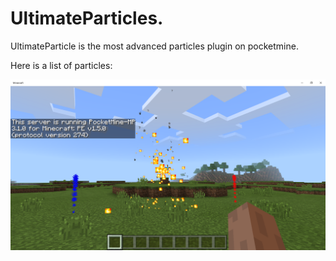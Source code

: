 # UltimateParticles.
UltimateParticle is the most advanced particles plugin on pocketmine.

Here is a list of particles:

![Alt text](screenshot.png?raw=true "Title")
